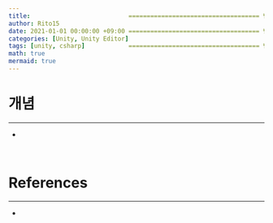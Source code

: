 ```yaml
---
title:                           ==================================== 변경!
author: Rito15
date: 2021-01-01 00:00:00 +09:00 ==================================== 변경!
categories: [Unity, Unity Editor]
tags: [unity, csharp]            ==================================== 변경!
math: true
mermaid: true
---
```


# 개념
---
- 

<br>

# References
---
- 